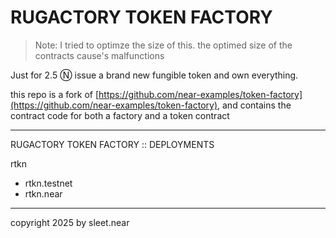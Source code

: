 # RUGACTORY TOKEN FACTORY

> Note: I tried to optimze the size of this. the optimed size of the contracts cause's malfunctions

Just for 2.5 Ⓝ issue a brand new fungible token and own everything.

this repo is a fork of [https://github.com/near-examples/token-factory](https://github.com/near-examples/token-factory), and contains the contract code for both a factory and a token contract


---


RUGACTORY TOKEN FACTORY :: DEPLOYMENTS

rtkn
- rtkn.testnet
- rtkn.near



----


copyright 2025 by sleet.near
